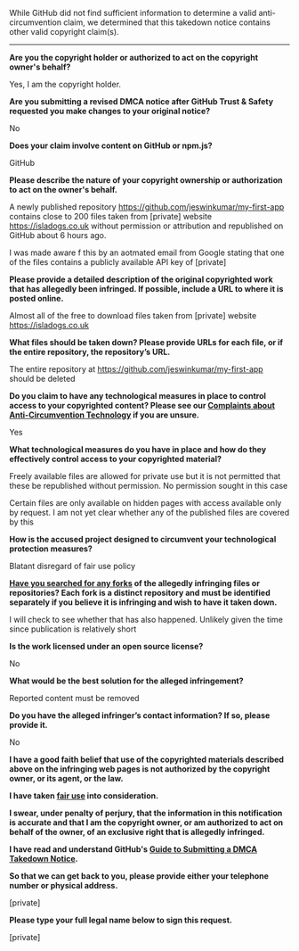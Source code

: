 While GitHub did not find sufficient information to determine a valid anti-circumvention claim, we determined that this takedown notice contains other valid copyright claim(s).

---

**Are you the copyright holder or authorized to act on the copyright owner's behalf?**

Yes, I am the copyright holder.

**Are you submitting a revised DMCA notice after GitHub Trust & Safety requested you make changes to your original notice?**

No

**Does your claim involve content on GitHub or npm.js?**

GitHub

**Please describe the nature of your copyright ownership or authorization to act on the owner's behalf.**

A newly published repository https://github.com/jeswinkumar/my-first-app contains close to 200 files taken from [private] website https://isladogs.co.uk without permission or attribution and republished on GitHub about 6 hours ago.

I was made aware f this by an aotmated email from Google stating that one of the files contains a publicly available API key of [private]

**Please provide a detailed description of the original copyrighted work that has allegedly been infringed. If possible, include a URL to where it is posted online.**

Almost all of the free to download files taken from [private] website https://isladogs.co.uk

**What files should be taken down? Please provide URLs for each file, or if the entire repository, the repository’s URL.**

The entire repository at https://github.com/jeswinkumar/my-first-app should be deleted

**Do you claim to have any technological measures in place to control access to your copyrighted content? Please see our <a href="https://docs.github.com/articles/guide-to-submitting-a-dmca-takedown-notice#complaints-about-anti-circumvention-technology">Complaints about Anti-Circumvention Technology</a> if you are unsure.**

Yes

**What technological measures do you have in place and how do they effectively control access to your copyrighted material?**

Freely available files are allowed for private use but it is not permitted that these be republished without permission. No permission sought in this case

Certain files are only available on hidden pages with access available only by request. I am not yet clear whether any of the published files are covered by this

**How is the accused project designed to circumvent your technological protection measures?**

Blatant disregard of fair use policy

**<a href="https://docs.github.com/articles/dmca-takedown-policy#b-what-about-forks-or-whats-a-fork">Have you searched for any forks</a> of the allegedly infringing files or repositories? Each fork is a distinct repository and must be identified separately if you believe it is infringing and wish to have it taken down.**

I will check to see whether that has also happened. Unlikely given the time since publication is relatively short

**Is the work licensed under an open source license?**

No

**What would be the best solution for the alleged infringement?**

Reported content must be removed

**Do you have the alleged infringer’s contact information? If so, please provide it.**

No

**I have a good faith belief that use of the copyrighted materials described above on the infringing web pages is not authorized by the copyright owner, or its agent, or the law.**

**I have taken <a href="https://www.lumendatabase.org/topics/22">fair use</a> into consideration.**

**I swear, under penalty of perjury, that the information in this notification is accurate and that I am the copyright owner, or am authorized to act on behalf of the owner, of an exclusive right that is allegedly infringed.**

**I have read and understand GitHub's <a href="https://docs.github.com/articles/guide-to-submitting-a-dmca-takedown-notice/">Guide to Submitting a DMCA Takedown Notice</a>.**

**So that we can get back to you, please provide either your telephone number or physical address.**

[private]

**Please type your full legal name below to sign this request.**

[private]
